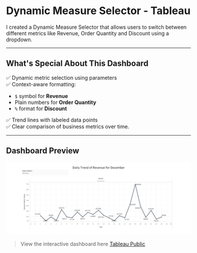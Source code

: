 # Dynamic Measure Selector - Tableau

I created a Dynamic Measure Selector that allows users to switch between different metrics like Revenue, Order Quantity and Discount using a dropdown.

---

##  What's Special About This Dashboard

✅ Dynamic metric selection using parameters  
✅ Context-aware formatting:  
- `$` symbol for **Revenue**
- Plain numbers for **Order Quantity**
- `%` format for **Discount**

✅ Trend lines with labeled data points  
✅ Clear comparison of business metrics over time.

---

##  Dashboard Preview

![Dynamic Measure Selector](dynamic_measure_selector.png)
> View the interactive dashboard here [Tableau Public](https://public.tableau.com/app/profile/naina.sonkar/viz/DynamicMeasureSelector_17452395876960/Dashboard1)
